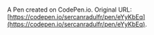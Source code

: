 # 

A Pen created on CodePen.io. Original URL: [https://codepen.io/sercanradulfr/pen/eYyKbEq](https://codepen.io/sercanradulfr/pen/eYyKbEq).


